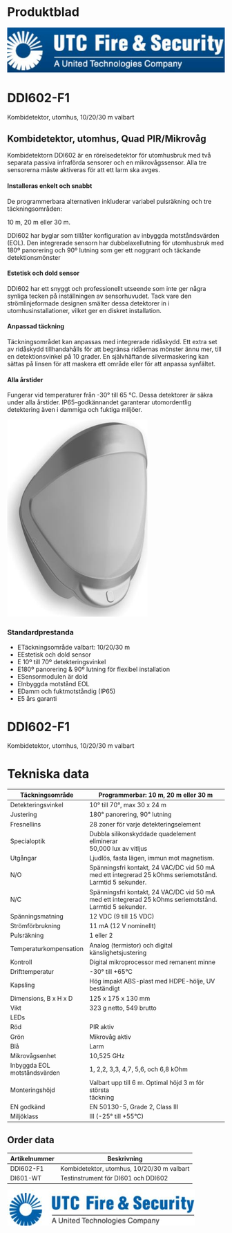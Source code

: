 # Produktblad

![](_page_0_Picture_1.jpeg)

# DDI602-F1

Kombidetektor, utomhus, 10/20/30 m valbart

## Kombidetektor, utomhus, Quad PIR/Mikrovåg

Kombidetektorn DDI602 är en rörelsedetektor för utomhusbruk med två separata passiva infraförda sensorer och en mikrovågssensor. Alla tre sensorerna måste aktiveras för att ett larm ska avges.

#### Installeras enkelt och snabbt

De programmerbara alternativen inkluderar variabel pulsräkning och tre täckningsområden:

10 m, 20 m eller 30 m.

DDI602 har byglar som tillåter konfiguration av inbyggda motståndsvärden (EOL). Den integrerade sensorn har dubbelaxellutning för utomhusbruk med 180º panorering och 90º lutning som ger ett noggrant och täckande detektionsmönster

#### Estetisk och dold sensor

DDI602 har ett snyggt och professionellt utseende som inte ger några synliga tecken på inställningen av sensorhuvudet. Tack vare den strömlinjeformade designen smälter dessa detektorer in i utomhusinstallationer, vilket ger en diskret installation.

#### Anpassad täckning

Täckningsområdet kan anpassas med integrerade ridåskydd. Ett extra set av ridåskydd tillhandahålls för att begränsa ridåernas mönster ännu mer, till en detektionsvinkel på 10 grader. En självhäftande silvermaskering kan sättas på linsen för att maskera ett område eller för att anpassa synfältet.

#### Alla årstider

Fungerar vid temperaturer från -30° till 65 °C. Dessa detektorer är säkra under alla årstider. IP65-godkännandet garanterar utomordentlig detektering även i dammiga och fuktiga miljöer.

![](_page_0_Picture_16.jpeg)

### Standardprestanda

- ETäckningsområde valbart: 10/20/30 m
- EEstetisk och dold sensor
- E 10º till 70º detekteringsvinkel
- E180º panorering & 90º lutning för flexibel installation
- ESensormodulen är dold
- EInbyggda motstånd EOL
- EDamm och fuktmotståndig (IP65)
- E5 års garanti

# DDI602-F1

Kombidetektor, utomhus, 10/20/30 m valbart

# Tekniska data

| Täckningsområde                 | Programmerbar: 10 m, 20 m eller 30 m                                                                           |
|---------------------------------|----------------------------------------------------------------------------------------------------------------|
| Detekteringsvinkel              | 10° till 70°, max 30 x 24 m                                                                                    |
| Justering                       | 180° panorering, 90° lutning                                                                                   |
| Fresnellins                     | 28 zoner för varje detekteringselement                                                                         |
| Specialoptik                    | Dubbla silikonskyddade quadelement eliminerar<br>50,000 lux av vitljus                                         |
| Utgångar                        | Ljudlös, fasta lägen, immun mot magnetism.                                                                     |
| N/O                             | Spänningsfri kontakt, 24 VAC/DC vid 50 mA<br>med ett integrerad 25 kOhms seriemotstånd.<br>Larmtid 5 sekunder. |
| N/C                             | Spänningsfri kontakt, 24 VAC/DC vid 50 mA<br>med ett integrerad 25 kOhms seriemotstånd.<br>Larmtid 5 sekunder. |
| Spänningsmatning                | 12 VDC (9 till 15 VDC)                                                                                         |
| Strömförbrukning                | 11 mA (12 V nominellt)                                                                                         |
| Pulsräkning                     | 1 eller 2                                                                                                      |
| Temperaturkompensation          | Analog (termistor) och digital<br>känslighetsjustering                                                         |
| Kontroll                        | Digital mikroprocessor med remanent minne                                                                      |
| Drifttemperatur                 | -30° till +65°C                                                                                                |
| Kapsling                        | Hög impakt ABS-plast med HDPE-hölje, UV<br>beständigt                                                          |
| Dimensions, B x H x D           | 125 x 175 x 130 mm                                                                                             |
| Vikt                            | 323 g netto, 549 brutto                                                                                        |
| LEDs                            |                                                                                                                |
| Röd                             | PIR aktiv                                                                                                      |
| Grön                            | Mikrovåg aktiv                                                                                                 |
| Blå                             | Larm                                                                                                           |
| Mikrovågsenhet                  | 10,525 GHz                                                                                                     |
| Inbyggda EOL<br>motståndsvärden | 1, 2,2, 3,3, 4,7, 5,6, och 6,8 kOhm                                                                            |
| Monteringshöjd                  | Valbart upp till 6 m. Optimal höjd 3 m för största<br>täckning                                                 |
| EN godkänd                      | EN 50130-5, Grade 2, Class III                                                                                 |
| Miljöklass                      | III (-25° till +55°C)                                                                                          |

## Order data

| Artikelnummer | Beskrivning                                |
|---------------|--------------------------------------------|
| DDI602-F1     | Kombidetektor, utomhus, 10/20/30 m valbart |
| DI601-WT      | Testinstrument för DI601 och DDI602        |

![](_page_1_Picture_7.jpeg)